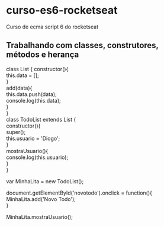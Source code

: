# curso-es6-rocketseat
Curso de ecma script 6 do rocketseat


## Trabalhando com classes, construtores, métodos e herança

class List { 
    constructor(){  
        this.data = [];  
    }  
    add(data){  
        this.data.push(data);  
        console.log(this.data);  
    }  
}  
class TodoList extends List {   
    constructor(){  
        super();  
        this.usuario = 'Diogo';  
    }  
    mostraUsuario(){  
        console.log(this.usuario);  
    }  
 }  
  
var MinhaLita = new TodoList();  
  
document.getElementById('novotodo').onclick = function(){  
    MinhaLita.add('Novo Todo');  
}  
  
MinhaLita.mostraUsuario();  

